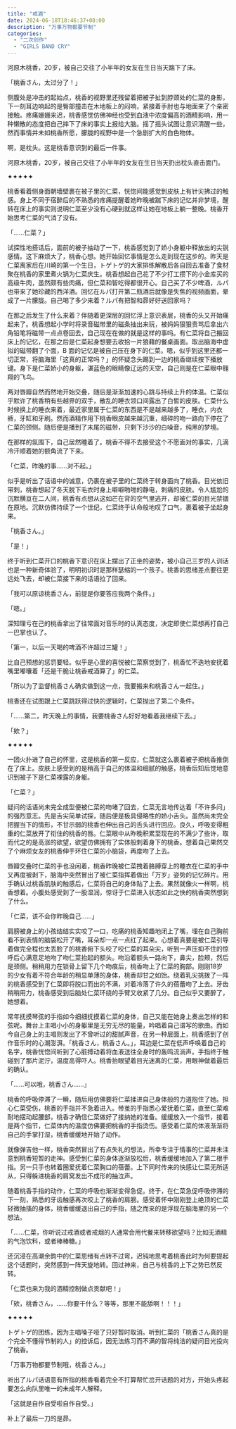 ```yaml
---
title: "戒酒"
date: 2024-06-18T18:46:37+08:00
description: "万事万物都要节制"
categories:
  - "二次创作"
  - "GIRLS BAND CRY"
---
```


河原木桃香，20岁，被自己交往了小半年的女友在生日当天踹下了床。

「桃香さん，太过分了！」

侧腹处是冲击的起始点，桃香的视野里还残留着把被子扯到脖颈处的仁菜的身影，下一刻耳边响起的是臀部撞击在木地板上的闷响，紧接着手肘也与地面来了个亲密接触。疼痛姗姗来迟，桃香感觉仿佛神经也受到血液中浓度偏高的酒精影响，用一种懒散的态度把自己摔下了床的事实上报给大脑。摇了摇头试图让意识清醒一些，然而事情并未如桃香所愿，朦胧的视野中是一个急剧扩大的白色物体。

啊，是枕头。这是桃香意识到的最后一件事。

河原木桃香，20岁，被自己交往了小半年的女友在生日当天扔出枕头直击面门。

✦✦✦✦✦

桃香看着侧身面朝墙壁裹在被子里的仁菜，恍惚间能感觉到皮肤上有针尖拂过的触感。身上不同于宿醉后的不熟悉的疼痛提醒着她昨晚被踹下床的记忆并非梦境，醒转在床上的事实则说明仁菜至少没有心硬到就这样让她在地板上躺一整晚。桃香开始思考仁菜的气消了没有。

「……仁菜？」

试探性地搭话后，面前的被子抽动了一下，桃香感觉到了娇小身躯中释放出的尖锐感情。这下麻烦大了，桃香心想。她开始回忆事情是怎么走到现在这步的。昨天是仁菜离家后在川崎的第一个生日，トゲトゲ的大家排练解散后各自回去准备了食材聚在桃香的家里煮火锅为仁菜庆生。桃香想起自己花了不少打工攒下的小金库买的高级牛肉，虽然颇有些肉痛，但仁菜和智吃得都很开心。自己买了不少啤酒，ルパ也带来了她珍藏的西洋酒。回忆在ルパ打开第二瓶酒后就像是失焦的视频画面，晕成了一片朦胧。自己喝了多少来着？ルパ有把智和昴好好送回家吗？

在那之后发生了什么来着？伴随着更深层的回忆浮上意识表层，桃香的头又开始痛起来了。桃香想起小学时将录音磁带里的磁条抽出来玩，被妈妈狠狠责骂后拿出六角铅笔将磁带一点点卷回去，自己现在在做的就是这样的事吗。有仁菜将自己搬回床上的记忆，在那之后是仁菜起身想要去收拾一片狼藉的餐桌画面。取出脑海中虚拟的磁带翻了个面，B 面的记忆是被自己压在身下的仁菜。嗯，似乎到这里还都一切正常，将脑海里「这真的正常吗？」的怀疑念头踢到一边的桃香继续按下播放键。身下是仁菜娇小的身躯，湛蓝色的眼睛像辽远的天空，自己则是在仁菜眼中翱翔的飞鸟。

两对唇瓣自然而然地开始交叠，随后是渐渐加速的心跳与持续上升的体温。仁菜似乎默许了桃香稍有些越界的双手，散乱的睡衣领口间露出了白皙的皮肤。仁菜什么时候换上的睡衣来着，最近家里属于仁菜的东西是不是越来越多了，睡衣，内衣裤，牙缸和牙刷。然而酒精作用下桃香眼皮越来越沉重，细碎的吻一路向下停在了仁菜的颈侧。随后便是播到了末尾的磁带，只剩下沙沙的白噪音，纯黑的梦境。

在那样的氛围下，自己居然睡着了。桃香不得不去接受这个不愿面对的事实，几滴冷汗顺着她的额角流了下来。

「仁菜，昨晚的事……对不起。」

似乎是听出了话语中的诚意，仍裹在被子里的仁菜终于转身面向了桃香。目光依旧带刺，桃香想起了冬天脱下毛衣时身上噼噼啪啪的静电，刺痛的皮肤。令人尴尬的沉默横亘在二人间，桃香有点想从这如芒在背的空气里逃开，却被仁菜的目光禁锢在原地。沉默仿佛持续了一个世纪，仁菜终于认命般地叹了口气，裹着被子坐起身来。

「桃香さん。」

「是！」

终于听到仁菜开口的桃香下意识在床上摆出了正坐的姿势，被小自己三岁的人训话也是一种新奇体验了，明明初识时是那样瑟缩的一个孩子。桃香的思绪差点要往更远处飞去，却被仁菜接下来的话语拉了回来。

「我可以原谅桃香さん，前提是你要答应我两个条件。」

「嗯。」

深知理亏在己的桃香拿出了往常面对音乐时的认真态度，决定即使仁菜想再打自己一巴掌也认了。

「第一，以后一天喝的啤酒不许超过三罐！」

比自己预想的惩罚要轻。似乎是心里的喜悦被仁菜察觉到了，桃香忙不迭地安抚着嘴里嘟囔着「还是干脆让桃香戒酒算了」的仁菜。

「所以为了监督桃香さん确实做到这一点，我要搬来和桃香さん一起住。」

桃香还在试图跟上仁菜跳跃得过快的逻辑时，仁菜抛出了第二个条件。

「……第二，昨天晚上的事情，我要桃香さん好好地看着我继续下去。」

「欸？」

✦✦✦✦✦

一团火扑进了自己的怀里，这是桃香的第一反应，仁菜就这么裹着被子把桃香推倒在了床上。皮肤上感受到的是稍高于自己的体温和细腻的触感，桃香后知后觉地意识到被子下是仁菜裸露的身躯。

「仁菜？」

疑问的话语尚未完全成型便被仁菜的吻堵了回去，仁菜无言地传达着「不许多问」的强烈意志。先是舌尖简单试探，随后便是极具侵略性的娇小舌头。虽然尚未完全把握当下的情形，不甘示弱的桃香也伸出自己的舌头进行回应。良久，呼吸变得粗重的仁菜放开了衔住的桃香的唇。仁菜眼中从昨晚积累至现在的不满少了些许，取而代之的是高涨的欲望，欲望仿佛拥有了实体般刺着身下的桃香。想着自己果然交了个麻烦女友的桃香伸手环住仁菜的小脑袋，再度吻了上去。

唇瓣交叠时仁菜的手也没闲着，桃香昨晚被仁菜拽着胳膊穿上的睡衣在仁菜的手中又再度被剥下，脑海中突然冒出了被仁菜指挥着做出「万岁」姿势的记忆碎片。用手确认过桃香肌肤的触感后，仁菜将自己的身体贴了上去。果然就像火一样啊，桃香想着。小腹处感受到了一股湿润，惊讶于仁菜进入状态如此之快的桃香突然想到了什么。

「仁菜，该不会你昨晚自己……」

肩膀被身上的小孩结结实实咬了一口，吃痛的桃香知趣地闭上了嘴，埋在自己胸前看不到表情的脑袋松开了嘴，耳朵却一点一点红了起来。心想着真要是被仁菜引导着做完全程也太丢脸了的桃香俯下头咬了咬仁菜的耳朵尖，听到一声压抑不住的惊呼后心满意足地吻了吻仁菜抬起的额头。吻沿着额头一路向下，鼻尖，脸颊，然后是颈侧。稍稍用力在锁骨上留下几个吻痕后，桃香吻上了仁菜的胸部。刚刚18岁的少女有着不符合年龄的稍显单薄的身体，桃香却甘之如饴。绕着乳尖挑拨了一阵的桃香感受到了仁菜即将脱口而出的不满，对着冷落了许久的蓓蕾吻了上去。牙齿稍稍用力，桃香感受到后脑处仁菜环绕的手臂又收紧了几分。自己似乎又要醉了，她想着。

常年抚摸琴弦的手指如今细细抚摸着仁菜的身体，自己又能在她身上奏出怎样的和弦呢。舞台上主唱小小的身躯里是无穷无尽的能量，吟唱着自己谱写的歌曲。而如今自己身上的主唱则发出了不曾听过的甜腻声音，在另一种层面上，桃香感到了创作音乐时的心潮澎湃。「桃香さん，桃香さん。」，耳边是仁菜在低声呼唤着自己的名字，桃香恍惚间听到了心脏搏动着将血液送往全身时的轰鸣流淌声。手指终于触碰到了那片泥泞，温度高得吓人。桃香抬眼望着目光迷离的仁菜，用眼神做着最后的确认。

「……可以哦，桃香さん……」

桃香的呼吸停滞了一瞬，随后用仿佛要将仁菜揉进自己身体般的力道抱住了她。担心仁菜受伤，桃香的手指并不急着进入。带茧的手指悉心爱抚着仁菜，直至仁菜难耐地摆动起腰部，桃香才确信仁菜做好了接纳她的准备。缓缓放入一个指节，接着是两个指节，仁菜体内的温度仿佛要把桃香的手指烫伤。感受着仁菜的体液渐渐将自己的手掌打湿，桃香缓缓地开始了动作。

就像弹吉他一样，桃香突然冒出了有点失礼的想法，所幸专注于情事的仁菜并未注意到桃香短暂的走神。感受到仁菜的身体逐渐放松后，桃香缓缓地加入了第二根手指。另一只手也转着圈爱抚着仁菜胸口的蓓蕾。上下同时传来的快感让仁菜无所适从，只得躲进桃香的肩窝发出不成形的抽泣声。

随着桃香手指的动作，仁菜的呼吸也渐渐变得急促。终于，在仁菜急促呼吸停滞的下一刻，熟悉的牙齿触感再次咬上了桃香的肩膀。感受着怀中刚刚登上绝顶的仁菜轻微抽搐的身体，桃香缓缓退出自己的手指，随之而来的是浮现在脑海里的另一个想法。

「……仁菜，你听说过戒酒或者戒烟的人通常会用代餐来转移欲望吗？比如无酒精的气泡饮料，或者棒棒糖。」

还沉浸在高潮余韵中的仁菜思绪有点转不过弯，迟钝地思考着桃香此时为何要提起这个话题时，突然感到一阵天旋地转。回过神来，自己与桃香的上下之势已然反转。

「仁菜也来为我的酒精控制做点贡献吧！」

「欸，桃香さん，……你要干什么？等等，那里不能舔啊！！！」

✦✦✦✦✦

トゲトゲ的团练，因为主唱嗓子哑了只好暂时取消。听到仁菜的「桃香さん真的是个完全不懂得节制的人」的控诉后，因无法练习而不满的智将纯洁的疑问目光投向了桃香。

「万事万物都要节制哦，桃香さん。」

听出了ルパ话语意有所指的桃香看着完全不打算帮忙岔开话题的对方，开始头疼起要怎么向队里唯一的未成年人解释。

「这就是自作自受啦自作自受。」

补上了最后一刀的是昴。
